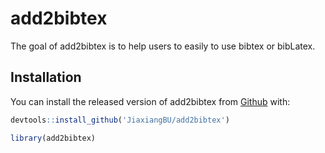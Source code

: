 
<!-- README.md is generated from README.Rmd. Please edit that file -->

# add2bibtex

The goal of add2bibtex is to help users to easily to use bibtex or
bibLatex.

## Installation

You can install the released version of add2bibtex from
[Github](https://github.com/JiaxiangBU/add2bibtex) with:

``` r
devtools::install_github('JiaxiangBU/add2bibtex')
```

``` r
library(add2bibtex)
```
